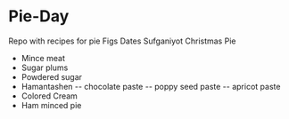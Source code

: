 # Pie-Day
Repo with recipes for pie
Figs
Dates
Sufganiyot
Christmas Pie
* Mince meat
* Sugar plums
* Powdered sugar
* Hamantashen
   -- chocolate paste
   -- poppy seed paste
   -- apricot paste
* Colored Cream
* Ham minced pie
